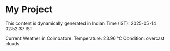 # My Project

This content is dynamically generated in Indian Time (IST): 2025-05-14 02:52:37 IST


Current Weather in Coimbatore:
Temperature: 23.96 °C
Condition: overcast clouds
